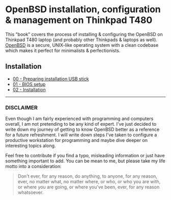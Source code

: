 # OpenBSD installation, configuration & management on Thinkpad T480

This "book" covers the process of installing & configuring the OpenBSD on Thinkpad T480 laptop (and probably other Thinkpads & laptops as well).
[OpenBSD](https://www.openbsd.org/) is a secure, UNIX-like operating system with a clean codebase which makes it perfect for minimalists & perfectionists.

## Installation

- [00 - Preparing installation USB stick](/00-usb-stick.md)
- [01 - BIOS setup](/01-bios-setup.md)
- [02 - Installation](/02-installation.md)

---

### DISCLAIMER

Even though I am fairly experienced with programming and computers overall, I am not pretending to be any kind of expert.
I've just decided to write down my journey of getting to know OpenBSD better as a reference for a future refreshment.
I will write down steps I've taken to configure a productive workstation for programming and maybe dive deeper on interesting topics along.

Feel free to contribute if you find a typo, misleading information or just have something important to add.
You can be mean to me, but please take my life motto into a consideration:

>  Don't ever, for any reason, do anything, to anyone, for any reason, ever, no matter what, no matter where, or who, or who you are with, or where you are going, or where you've been, ever, for any reason whatsoever.
